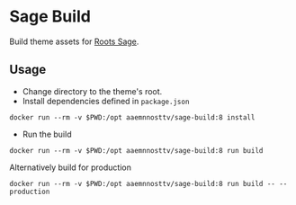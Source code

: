 # Sage Build

Build theme assets for [Roots Sage](https://github.com/roots/sage).

## Usage

- Change directory to the theme's root.
- Install dependencies defined in `package.json`
```
docker run --rm -v $PWD:/opt aaemnnosttv/sage-build:8 install
```
- Run the build
```
docker run --rm -v $PWD:/opt aaemnnosttv/sage-build:8 run build
```
Alternatively build for production
```
docker run --rm -v $PWD:/opt aaemnnosttv/sage-build:8 run build -- --production
```
